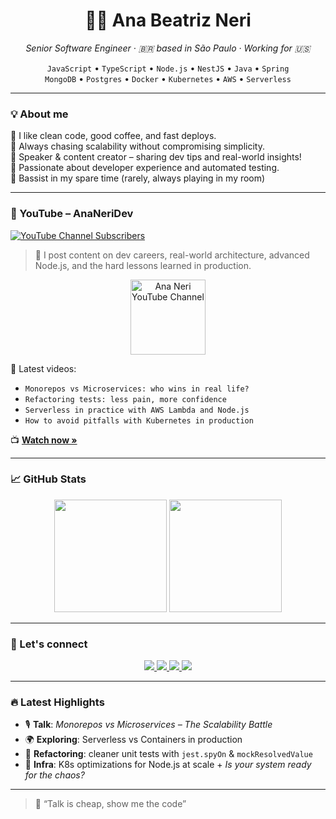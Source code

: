 <h1 align="center">👩‍💻 Ana Beatriz Neri</h1>
<p align="center">
  <em>Senior Software Engineer · 🇧🇷 based in São Paulo · Working for 🇺🇸</em>
</p>

<p align="center">
  <code>JavaScript</code> • <code>TypeScript</code> • <code>Node.js</code> • <code>NestJS</code> • <code>Java</code> • <code>Spring</code><br/>
  <code>MongoDB</code> • <code>Postgres</code> • <code>Docker</code> • <code>Kubernetes</code> • <code>AWS</code> • <code>Serverless</code>
</p>

---

### 💡 About me

🌸 I like clean code, good coffee, and fast deploys.  
🧠 Always chasing scalability without compromising simplicity.  
🎤 Speaker & content creator – sharing dev tips and real-world insights!  
🎯 Passionate about developer experience and automated testing.  
🎸 Bassist in my spare time (rarely, always playing in my room)

---

### 🎥 YouTube – AnaNeriDev

[![YouTube Channel Subscribers](https://img.shields.io/youtube/channel/subscribers/UCBjoWT-P17Bl66D52RwqdGA?style=for-the-badge&label=subscribers&color=FF69B4)](https://www.youtube.com/@AnaNeriDev)

> 🎤 I post content on dev careers, real-world architecture, advanced Node.js, and the hard lessons learned in production.

<p align="center">
  <a href="https://www.youtube.com/@AnaNeriDev" target="_blank">
    <img src="https://yt3.googleusercontent.com/ytc/AIdro_nh5QpxQdK49EAKjsyXXBctiM5jVlxS9z2RUWix=s160-c-k-c0x00ffffff-no-rj" width="120" alt="Ana Neri YouTube Channel" />
  </a>
</p>

📌 Latest videos:
- `Monorepos vs Microservices: who wins in real life?`
- `Refactoring tests: less pain, more confidence`
- `Serverless in practice with AWS Lambda and Node.js`
- `How to avoid pitfalls with Kubernetes in production`

📺 **[Watch now »](https://www.youtube.com/@AnaNeriDev)**

---

### 📈 GitHub Stats

<div align="center">
  <img height="180em" src="https://github-readme-stats.vercel.app/api?username=ananeridev&show_icons=true&theme=radical&hide_border=true&count_private=true&hide_title=true"/>
  <img height="180em" src="https://github-readme-stats.vercel.app/api/top-langs/?username=ananeridev&layout=compact&theme=radical&hide_border=true"/>
</div>

---

### 🔗 Let's connect

<p align="center">
  <a href="https://www.youtube.com/@AnaNeriDev" target="_blank">
    <img src="https://img.shields.io/badge/YouTube-FF69B4?style=for-the-badge&logo=youtube&logoColor=white"/>
  </a>
  <a href="https://instagram.com/ananeridev" target="_blank">
    <img src="https://img.shields.io/badge/Instagram-FF69B4?style=for-the-badge&logo=instagram&logoColor=white"/>
  </a>
  <a href="mailto:ananeridevcontato@gmail.com">
    <img src="https://img.shields.io/badge/Gmail-FF69B4?style=for-the-badge&logo=gmail&logoColor=white"/>
  </a>
  <a href="https://www.linkedin.com/in/ananeridev" target="_blank">
    <img src="https://img.shields.io/badge/LinkedIn-FF69B4?style=for-the-badge&logo=linkedin&logoColor=white"/>
  </a>
</p>

---

### 🔥 Latest Highlights

- 🎙️ **Talk**: *Monorepos vs Microservices – The Scalability Battle*
- 🌍 **Exploring**: Serverless vs Containers in production
- 🧪 **Refactoring**: cleaner unit tests with `jest.spyOn` & `mockResolvedValue`
- 💾 **Infra**: K8s optimizations for Node.js at scale + *Is your system ready for the chaos?*

---

> 💬 “Talk is cheap, show me the code”

